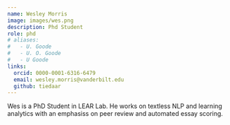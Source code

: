 ```yaml
---
name: Wesley Morris
image: images/wes.png
description: Phd Student
role: phd
# aliases:
#   - U. Goode
#   - U. O. Goode
#   - U Goode
links:
  orcid: 0000-0001-6316-6479
  email: wesley.morris@vanderbilt.edu
  github: tiedaar
---
```


Wes is a PhD Student in LEAR Lab. He works on textless NLP and learning analytics with an emphasiss on peer review and automated essay scoring.
